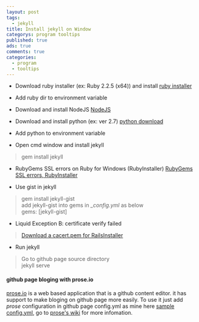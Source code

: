 ```yaml
---
layout: post
tags:
  - jekyll
title: Install jekyll on Window
categorys: program tooltips
published: true
ads: true
comments: true
categories:
  - program
  - tooltips
---
```


- Download ruby installer (ex: Ruby 2.2.5 (x64)) and install
[ruby installer](https://rubyinstaller.org/downloads/ "ruby installer")
- Add ruby dir to environment variable

- Download and install NodeJS
[NodeJS](https://nodejs.org/en/ "NodeJS")

- Download and install python (ex: ver 2.7)
[python download](https://www.python.org/downloads/ "python download")
- Add python to environment variable

- Open cmd window and install jekyll
> gem install jekyll

- RubyGems SSL errors on Ruby for Windows (RubyInstaller)
[RubyGems SSL errors, RubyInstaller](https://gist.github.com/luislavena/f064211759ee0f806c88 "RubyGems SSL errors, RubyInstaller")

- Use gist in jekyll <br>
> gem install jekyll-gist <br>
add jekyll-gist into gems in *_config.yml* as below <br>
> gems: [jekyll-gist]

- Liquid Exception B: certificate verify failed <br>
> [Download a cacert.pem for RailsInstaller](https://gist.github.com/fnichol/867550 "Download a cacert.pem for RailsInstaller")

- Run jekyll <br>
> Go to github page source directory <br>
jekyll serve

#### github page bloging with prose.io
[prose.io](http://prose.io/) is a web based application that is a github content editor. it has support to make bloging on github page more easily. To use it just add _prose_ configuration in github page config.yml as mine here [sample config.yml](https://github.com/memto/memto.github.io/blob/master/_config.yml), go to [prose's wiki](https://github.com/prose/prose/wiki/Getting-Started) for more infomation.
